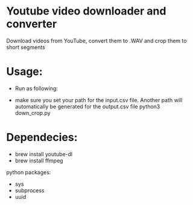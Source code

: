 # Youtube video downloader and converter
Download videos from YouTube, convert them to .WAV and crop them to short segments


# Usage:
* Run as following:
- make sure you set your path for the input.csv file. Another path will automatically be generated for the output.csv file
python3 down_crop.py 


# Dependecies:
- brew install youtube-dl
- brew install ffmpeg

python packages:
- sys
- subprocess
- uuid
